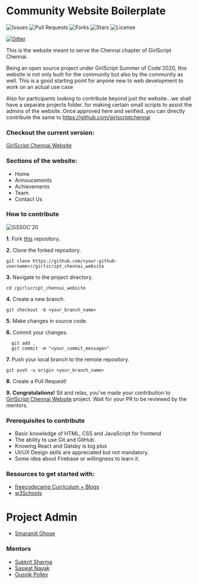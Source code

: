 # Community Website Boilerplate

![Issues](https://img.shields.io/github/issues/smaranjitghose/girlscript_chennai_website)
![Pull Requests](https://img.shields.io/github/issues-pr/smaranjitghose/girlscript_chennai_website?)
![Forks](https://img.shields.io/github/forks/smaranjitghose/girlscript_chennai_website)
![Stars](	https://img.shields.io/github/stars/smaranjitghose/girlscript_chennai_website)
![License](https://img.shields.io/github/license/smaranjitghose/girlscript_chennai_website)

[![Gitter](https://badges.gitter.im/girlscript_chennai_website/community.svg)](https://gitter.im/girlscript_chennai_website/community?utm_source=badge&utm_medium=badge&utm_campaign=pr-badge)

This is the website meant to serve the Chennai chapter of GirlScript Chennai. 

Being an open source project under GirlScript Summer of Code'2020, this website is not only built for the community but also by the community as well. This is a good starting point for anyone new to web development to work on an actual use case

Also for participants looking to contribute beyond just the website...we shall have a separate projects folder..for making certain small scripts to assist the admins of the website..Once approved here and verified..you can directly contribute the same to 
https://github.com/girlscriptchennai

### Checkout the current version: 

[GirlScript Chennai Website ](https://girlscriptchennai.netlify.com/)


### Sections of the website:

- Home 
- Annoucements 
- Achievements 
- Team 
- Contact Us

### How to contribute

![GSSOC'20](https://img.shields.io/badge/GSSOC-20-orange?style=for-the-badge)


**1.** Fork [this](https://github.com/smaranjitghose//girlscript_chennai_website) repository.

**2.** Clone the forked repository.
```terminal
git clone https://github.com/<your-github-username>//girlscript_chennai_website
```

**3.** Navigate to the project directory.
```terminal
cd /girlscript_chennai_website
```

**4.** Create a new branch.
```terminal
git checkout -b <your_branch_name>
```

**5.** Make changes in source code.

**6.** Commit your changes.

```terminal
  git add .
  git commit -m "<your_commit_message>"
```

**7.** Push your local branch to the remote repository.
```terminal
git push -u origin <your_branch_name>
```

**8.** Create a Pull Request!

**9.** **Congratulations!** Sit and relax, you've made your contribution to [GirlScript Chennai Website](https://github.com/smaranjitghose//girlscript_chennai_website) project. Wait for your PR to be reviewed by the mentors.

### Prerequisites to contribute

- Basic knowledge of HTML, CSS and JavaScript for frontend
- The ability to use Git and GitHub.
- Knowing React and Gatsby is big plus
- UI/UX Design skills are appreciated but not mandatory.
- Some idea about Firebase or willingness to learn it.


### Resources to get started with:

- [freecodecamp Curriculum + Blogs](https://www.freecodecamp.org/)
- [w3Schools](https://www.w3schools.com/)

# Project Admin

- [Smaranjit Ghose](https://github.com/smaranjitghose)

### Mentors

- [Sukkrit Sharma](https://github.com/sukkritsharmaofficial)
- [Saswat Nayak](https://github.com/swat1998)
- [Ousnik Polley](https://github.com/ousnik)

